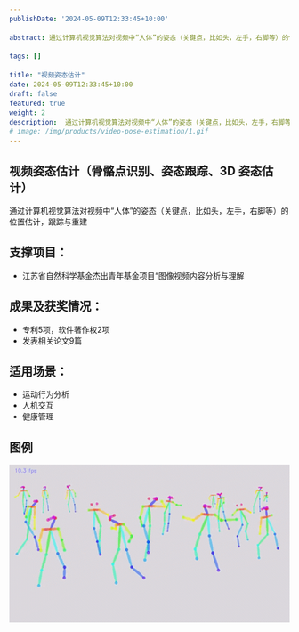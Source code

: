 ```yaml
---
publishDate: '2024-05-09T12:33:45+10:00'

abstract: 通过计算机视觉算法对视频中“人体”的姿态（关键点，比如头，左手，右脚等）的位置估计，跟踪与重建

tags: []

title: "视频姿态估计"
date: 2024-05-09T12:33:45+10:00
draft: false
featured: true
weight: 2
description:  通过计算机视觉算法对视频中“人体”的姿态（关键点，比如头，左手，右脚等）的位置估计，跟踪与重建
# image: /img/products/video-pose-estimation/1.gif
---
```


## 视频姿态估计（骨骼点识别、姿态跟踪、3D 姿态估计）

通过计算机视觉算法对视频中“人体”的姿态（关键点，比如头，左手，右脚等）的位置估计，跟踪与重建


## 支撑项目：
* 江苏省自然科学基金杰出青年基金项目“图像视频内容分析与理解 


## 成果及获奖情况：
* 专利5项，软件著作权2项
* 发表相关论文9篇

## 适用场景：
* 运动行为分析
* 人机交互
* 健康管理


## 图例

<!-- ![example1](/img/products/video-pose-estimation/1.gif) -->
![example1](1.gif)